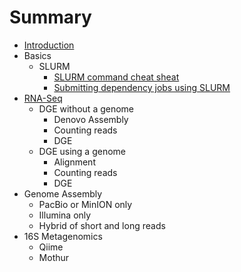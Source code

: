# Summary

* [Introduction](README.md)
* Basics
  * SLURM
    * [SLURM command cheat sheat](slurm-cheatsheat.md)
    * [Submitting dependency jobs using SLURM](slurm-dependency.md)
* [RNA-Seq](RNA-Seq.md)
  * DGE without a genome
    * Denovo Assembly
    * Counting reads
    * DGE
  * DGE using a genome
    * Alignment
    * Counting reads
    * DGE
* Genome Assembly
    * PacBio or MinION only
    * Illumina only
    * Hybrid of short and long reads
* 16S Metagenomics
    * Qiime
    * Mothur


